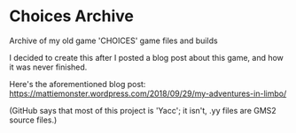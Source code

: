 # Choices Archive
Archive of my old game 'CHOICES' game files and builds

I decided to create this after I posted a blog post about this game, and how it was never finished.

Here's the aforementioned blog post:
https://mattiemonster.wordpress.com/2018/09/29/my-adventures-in-limbo/

(GitHub says that most of this project is 'Yacc'; it isn't, .yy files are GMS2 source files.)
